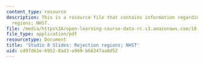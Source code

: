 ```yaml
---
content_type: resource
description: This is a resource file that contains information regarding rejection
  regions; NHST.
file: /media/https%3A/open-learning-course-data-rc.s3.amazonaws.com/18-05-introduction-to-probability-and-statistics-spring-2014/cd97d61e69528ad3a969b66347aa8d52_MIT18_05S14_studio8_slides.pdf
file_type: application/pdf
resourcetype: Document
title: 'Studio 8 Slides: Rejection regions; NHST'
uid: cd97d61e-6952-8ad3-a969-b66347aa8d52
---
```


